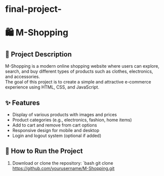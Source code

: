 # final-project-
# 🛍️ M-Shopping

## 📖 Project Description
M-Shopping is a modern online shopping website where users can explore, search, and buy different types of products such as clothes, electronics, and accessories.  
The goal of this project is to create a simple and attractive e-commerce experience using HTML, CSS, and JavaScript.

## ✨ Features
- Display of various products with images and prices  
- Product categories (e.g., electronics, fashion, home items)  
- Add to cart and remove from cart options  
- Responsive design for mobile and desktop  
- Login and logout system (optional if added)

## 🚀 How to Run the Project
1. Download or clone the repository:
   `bash
   git clone https://github.com/yourusername/M-Shopping.git
